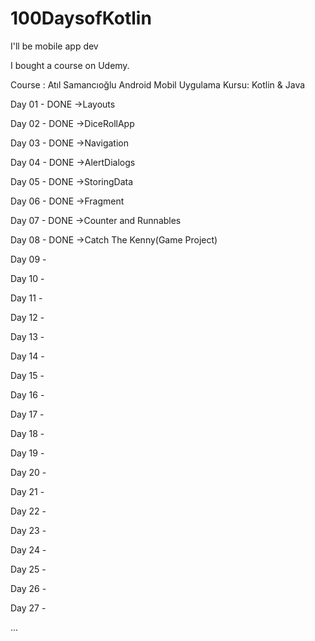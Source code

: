 # 100DaysofKotlin
I'll be mobile app dev

I bought a course on Udemy.

Course : Atıl Samancıoğlu Android Mobil Uygulama Kursu: Kotlin & Java

Day 01 - DONE
->Layouts

Day 02 - DONE
->DiceRollApp

Day 03 - DONE
->Navigation

Day 04 - DONE
->AlertDialogs

Day 05 - DONE
->StoringData

Day 06 - DONE
->Fragment

Day 07 - DONE
->Counter and Runnables

Day 08 - DONE
->Catch The Kenny(Game Project)

Day 09 - 

Day 10 - 

Day 11 - 

Day 12 - 

Day 13 - 

Day 14 - 

Day 15 - 

Day 16 - 

Day 17 - 

Day 18 - 

Day 19 - 

Day 20 - 

Day 21 - 

Day 22 - 

Day 23 - 

Day 24 - 

Day 25 - 

Day 26 - 

Day 27 - 

...
